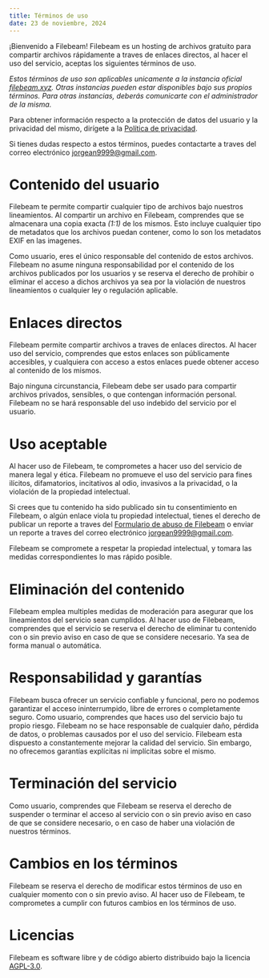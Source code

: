 ```yaml
---
title: Términos de uso
date: 23 de noviembre, 2024
---
```


¡Bienvenido a Filebeam! Filebeam es un hosting de archivos gratuito para
compartir archivos rápidamente a traves de enlaces directos, al hacer el uso del
servicio, aceptas los siguientes términos de uso.

_Estos términos de uso son aplicables unicamente a la instancia oficial
[filebeam.xyz](https://filebeam.xyz). Otras instancias pueden estar disponibles
bajo sus propios términos. Para otras instancias, deberás comunicarte con el
administrador de la misma._

Para obtener información respecto a la protección de datos del usuario y la
privacidad del mismo, dirígete a la [Política de privacidad](/privacy).

Si tienes dudas respecto a estos términos, puedes contactarte a traves del
correo electrónico [jorgean9999@gmail.com](mailto:jorgean9999@gmail.com).

# Contenido del usuario

Filebeam te permite compartir cualquier tipo de archivos bajo nuestros
lineamientos. Al compartir un archivo en Filebeam, comprendes que se almacenara
una copia exacta *(1:1)* de los mismos. Esto incluye cualquier tipo de metadatos
que los archivos puedan contener, como lo son los metadatos EXIF en las
imagenes.

Como usuario, eres el único responsable del contenido de estos archivos.
Filebeam no asume ninguna responsabilidad por el contenido de los archivos
publicados por los usuarios y se reserva el derecho de prohibir o eliminar el
acceso a dichos archivos ya sea por la violación de nuestros lineamientos o
cualquier ley o regulación aplicable.

# Enlaces directos

Filebeam permite compartir archivos a traves de enlaces directos. Al hacer uso
del servicio, comprendes que estos enlaces son públicamente accesibles, y
cualquiera con acceso a estos enlaces puede obtener acceso al contenido de los
mismos.

Bajo ninguna circunstancia, Filebeam debe ser usado para compartir archivos
privados, sensibles, o que contengan información personal. Filebeam no se hará
responsable del uso indebido del servicio por el usuario.

# Uso aceptable

Al hacer uso de Filebeam, te comprometes a hacer uso del servicio de manera
legal y ética. Filebeam no promueve el uso del servicio para fines ilícitos,
difamatorios, incitativos al odio, invasivos a la privacidad, o la violación de
la propiedad intelectual.

Si crees que tu contenido ha sido publicado sin tu consentimiento en Filebeam, o
algún enlace viola tu propiedad intelectual, tienes el derecho de publicar un
reporte a traves del [Formulario de abuso de Filebeam](/abuse) o enviar un
reporte a traves del correo electrónico
[jorgean9999@gmail.com](mailto:jorgean9999@gmail.com).

Filebeam se compromete a respetar la propiedad intelectual, y tomara las medidas
correspondientes lo mas rápido posible.

# Eliminación del contenido

Filebeam emplea multiples medidas de moderación para asegurar que los
lineamientos del servicio sean cumplidos. Al hacer uso de Filebeam, comprendes
que el servicio se reserva el derecho de eliminar tu contenido con o sin previo
aviso en caso de que se considere necesario. Ya sea de forma manual o
automática.

# Responsabilidad y garantías

Filebeam busca ofrecer un servicio confiable y funcional, pero no podemos
garantizar el acceso ininterrumpido, libre de errores o completamente seguro.
Como usuario, comprendes que haces uso del servicio bajo tu propio riesgo.
Filebeam no se hace responsable de cualquier daño, pérdida de datos, o problemas
causados por el uso del servicio. Filebeam esta dispuesto a constantemente
mejorar la calidad del servicio. Sin embargo, no ofrecemos garantías explícitas
ni implícitas sobre el mismo.

# Terminación del servicio

Como usuario, comprendes que Filebeam se reserva el derecho de suspender o
terminar el acceso al servicio con o sin previo aviso en caso de que se
considere necesario, o en caso de haber una violación de nuestros términos.

# Cambios en los términos

Filebeam se reserva el derecho de modificar estos términos de uso en cualquier
momento con o sin previo aviso. Al hacer uso de Filebeam, te comprometes a
cumplir con futuros cambios en los términos de uso.

# Licencias

Filebeam es software libre y de código abierto distribuido bajo la licencia
[AGPL-3.0](https://www.gnu.org/licenses/agpl-3.0.txt).